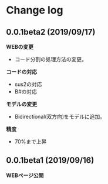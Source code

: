 # Change log

## 0.0.1beta2 (2019/09/17)
**WEBの変更**
- コード分割の処理方法の変更。

**コードの対応**
- sus2の対応
- B#の対応

**モデルの変更**
- Bidirectional(双方向)をモデルに追加。

**精度**
- 70%まで上昇

## 0.0.1beta1 (2019/09/16)
**WEBページ公開**
